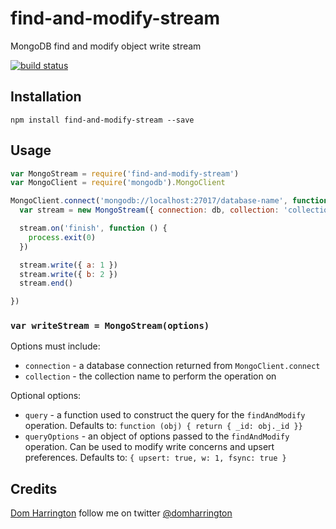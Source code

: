 # find-and-modify-stream

MongoDB find and modify object write stream

[![build status](https://secure.travis-ci.org/domharrington/find-and-modify-stream.png)](http://travis-ci.org/domharrington/find-and-modify-stream)

## Installation

```
npm install find-and-modify-stream --save
```

## Usage

```js
var MongoStream = require('find-and-modify-stream')
var MongoClient = require('mongodb').MongoClient

MongoClient.connect('mongodb://localhost:27017/database-name', function (err, db) {
  var stream = new MongoStream({ connection: db, collection: 'collection-name' })

  stream.on('finish', function () {
    process.exit(0)
  })

  stream.write({ a: 1 })
  stream.write({ b: 2 })
  stream.end()

})

```

### `var writeStream = MongoStream(options)`

Options must include:

- `connection` - a database connection returned from `MongoClient.connect`
- `collection` - the collection name to perform the operation on

Optional options:

- `query` - a function used to construct the query for the `findAndModify` operation. Defaults to: `function (obj) { return { _id: obj._id }}`
- `queryOptions` - an object of options passed to the `findAndModify` operation. Can be used to modify write concerns and upsert preferences.
Defaults to: `{ upsert: true, w: 1, fsync: true }`

## Credits
[Dom Harrington](https://github.com/domharrington/) follow me on twitter [@domharrington](http://twitter.com/domharrington)
